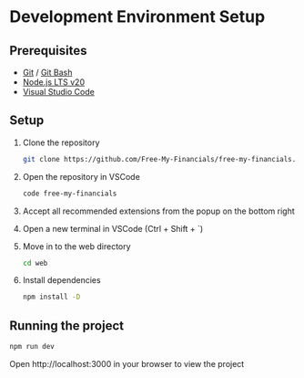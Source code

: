 # Development Environment Setup

## Prerequisites

- [Git](https://git-scm.com/) / [Git Bash](https://gitforwindows.org/)
- [Node.js LTS v20](https://nodejs.org/en/)
- [Visual Studio Code](https://code.visualstudio.com/)

## Setup

1. Clone the repository

    ```bash
    git clone https://github.com/Free-My-Financials/free-my-financials.git
    ```

2. Open the repository in VSCode

    ```bash
    code free-my-financials
    ```

3. Accept all recommended extensions from the popup on the bottom right

4. Open a new terminal in VSCode (Ctrl + Shift + `)

5. Move in to the web directory

    ```bash
    cd web
    ```

6. Install dependencies

    ```bash
    npm install -D
    ```

## Running the project

```bash
npm run dev
```

Open http://localhost:3000 in your browser to view the project
